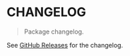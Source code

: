 # CHANGELOG

> Package changelog.

See [GitHub Releases](https://github.com/stdlib-js/stats-incr-hmean/releases) for the changelog.